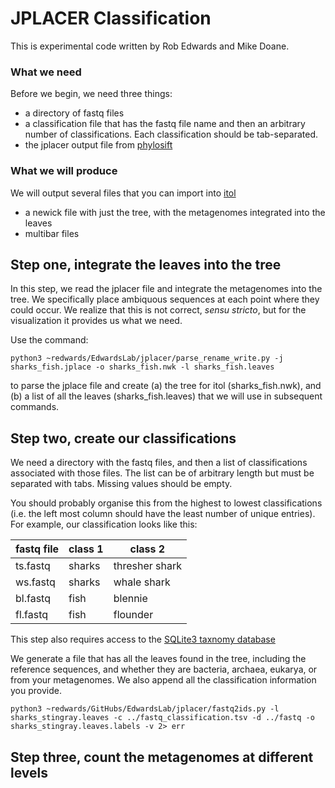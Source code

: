 # JPLACER Classification

This is experimental code written by Rob Edwards and Mike Doane.

### What we need

Before we begin, we need three things:

- a directory of fastq files
- a classification file that has the fastq file name and then an arbitrary number of classifications. Each 
classification should be tab-separated.
- the jplacer output file from [phylosift](https://github.com/gjospin/PhyloSift)

### What we will produce

We will output several files that you can import into [itol](https://itol.embl.de)

- a newick file with just the tree, with the metagenomes integrated into the leaves
- multibar files

## Step one, integrate the leaves into the tree

In this step, we read the jplacer file and integrate the metagenomes into the tree. We specifically place ambiquous
sequences at each point where they could occur. We realize that this is not correct, _sensu stricto_, but for the 
visualization it provides us what we need. 

Use the command:
```
python3 ~redwards/EdwardsLab/jplacer/parse_rename_write.py -j sharks_fish.jplace -o sharks_fish.nwk -l sharks_fish.leaves
```

to parse the jplace file and create (a) the tree for itol (sharks_fish.nwk), and (b) a list of all the leaves
(sharks_fish.leaves) that we will use in subsequent commands.

## Step two, create our classifications

We need a directory with the fastq files, and then a list of classifications associated with those files.
The list can be of arbitrary length but must be separated with tabs. Missing values should be empty.

You should probably organise this from the highest to lowest classifications (i.e. the left most 
column should have the least number of unique entries). For example, our classification looks like this:

| fastq file | class 1 | class 2 |
| --- | --- | --- | 
| ts.fastq | sharks | thresher shark | 
| ws.fastq | sharks | whale shark |
| bl.fastq | fish | blennie |
| fl.fastq | fish | flounder |

This step also requires access to the [SQLite3 taxnomy database](https://github.com/linsalrob/EdwardsLab/tree/master/taxon)

We generate a file that has all the leaves found in the tree, including the reference sequences, and whether they are 
bacteria, archaea, eukarya, or from your metagenomes. We also append all the classification information you provide.

````
python3 ~redwards/GitHubs/EdwardsLab/jplacer/fastq2ids.py -l sharks_stingray.leaves -c ../fastq_classification.tsv -d ../fastq -o sharks_stingray.leaves.labels -v 2> err
````

## Step three, count the metagenomes at different levels

